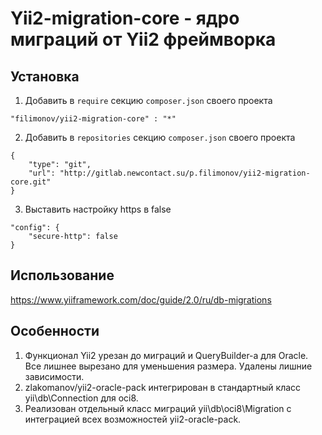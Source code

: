 Yii2-migration-core - ядро миграций от Yii2 фреймворка
=============================

Установка
------------
1.  Добавить в `require` секцию `composer.json` своего проекта
```
"filimonov/yii2-migration-core" : "*"
```
2. Добавить в `repositories` секцию `composer.json` своего проекта
```
{
    "type": "git",
    "url": "http://gitlab.newcontact.su/p.filimonov/yii2-migration-core.git"
}
```
3. Выставить настройку https в false
```
"config": {
    "secure-http": false
}
```

Использование
---------------
https://www.yiiframework.com/doc/guide/2.0/ru/db-migrations

Особенности
---------------
1. Функционал Yii2 урезан до миграций и QueryBuilder-а для Oracle. Все лишнее вырезано для уменьшения размера. Удалены лишние 
зависимости.
2. zlakomanov/yii2-oracle-pack интегрирован в стандартный класс yii\db\Connection для oci8.
3. Реализован отдельный класс миграций yii\db\oci8\Migration с интеграцией всех возможностей yii2-oracle-pack.


